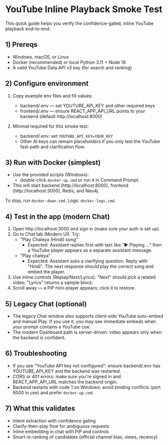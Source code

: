 # YouTube Inline Playback Smoke Test

This quick guide helps you verify the confidence-gated, inline YouTube playback end-to-end.

## 1) Prereqs
- Windows, macOS, or Linux
- Docker (recommended) or local Python 3.11 + Node 18
- A valid YouTube Data API v3 key (for search and ranking)

## 2) Configure environment
1. Copy example env files and fill values:
   - backend/.env — set YOUTUBE_API_KEY and other required keys
   - frontend/.env — ensure REACT_APP_API_URL points to your backend (default http://localhost:8000)

2. Minimal required for this smoke test:
   - backend/.env: set `YOUTUBE_API_KEY=YOUR_KEY`
   - Other AI keys can remain placeholders if you only test the YouTube fast-path and clarification flow.

## 3) Run with Docker (simplest)
- Use the provided scripts (Windows):
  - double-click `docker-up.cmd` or run it in Command Prompt.
- This will start backend (http://localhost:8000), frontend (http://localhost:3000), Redis, and Neo4j.

To stop, run `docker-down.cmd`. Logs: `docker-logs.cmd`.

## 4) Test in the app (modern Chat)
1. Open http://localhost:3000 and sign in (make sure your auth is set up).
2. Go to Chat tab (Modern UI). Try:
   - "Play Chaleya (Hindi) song"
     - Expected: Assistant replies first with text like "▶️ Playing …" then a YouTube player appears as a separate assistant message.
   - "Play chaleya"
     - Expected: Assistant asks a clarifying question. Reply with "Hindi". The next response should play the correct song and embed the player.
3. Use inline controls (Replay/Next/Lyrics). "Next" should pick a related video; "Lyrics" returns a sample block.
4. Scroll away — a PiP mini-player appears; click it to restore.

## 5) Legacy Chat (optional)
- The legacy Chat window also supports client-side YouTube auto-embed and manual Play. If you use it, you may see immediate embeds when your prompt contains a YouTube cue.
- The modern Dashboard path is server-driven: video appears only when the backend is confident.

## 6) Troubleshooting
- If you see "YouTube API key not configured": ensure backend/.env has YOUTUBE_API_KEY and the backend was restarted.
- CORS or 401 errors: make sure you're signed in and REACT_APP_API_URL matches the backend origin.
- Backend restarts with code 1 on Windows: avoid binding conflicts (port 8000 in use) and prefer `docker-up.cmd`.

## 7) What this validates
- Intent extraction with confidence gating
- Clarify-then-play flow for ambiguous requests
- Inline embedding in chat with PiP and controls
- Smart re-ranking of candidates (official channel bias, views, recency)
